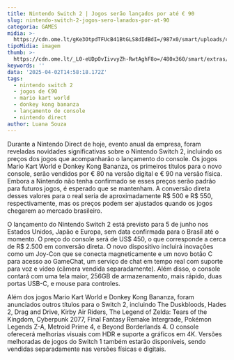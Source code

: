 ```yaml
---
title: Nintendo Switch 2 | Jogos serão lançados por até € 90
slug: nintendo-switch-2-jogos-sero-lanados-por-at-90
categoria: GAMES
midia: >-
  https://cdn.ome.lt/gKe3OtpdTFUcB41BtGLS8dIdBdI=/987x0/smart/uploads/conteudo/fotos/OMELETE_CAPA_-_2025-04-02T114014.559.png
tipoMidia: imagem
thumb: >-
  https://cdn.ome.lt/_L0-eUDpOvIivvyZh-RwtAghF8o=/480x360/smart/extras/conteudos/omelete_THUMB_-_2025-04-02T113959.695.png
keywords: ''
data: '2025-04-02T14:58:18.172Z'
tags:
  - nintendo switch 2
  - jogos de €90
  - mario kart world
  - donkey kong bananza
  - lançamento de console
  - nintendo direct
author: Luana Souza
---
```


Durante a Nintendo Direct de hoje, evento anual da empresa, foram reveladas novidades significativas sobre o Nintendo Switch 2, incluindo os preços dos jogos que acompanharão o lançamento do console. Os jogos Mario Kart World e Donkey Kong Bananza, os primeiros títulos para o novo console, serão vendidos por € 80 na versão digital e € 90 na versão física. Embora a Nintendo não tenha confirmado se esses preços serão padrão para futuros jogos, é esperado que se mantenham. A conversão direta desses valores para o real seria de aproximadamente R$ 500 e R$ 550, respectivamente, mas os preços podem ser ajustados quando os jogos chegarem ao mercado brasileiro.

O lançamento do Nintendo Switch 2 está previsto para 5 de junho nos Estados Unidos, Japão e Europa, sem data confirmada para o Brasil até o momento. O preço do console será de US$ 450, o que corresponde a cerca de R$ 2.500 em conversão direta. O novo dispositivo incluirá inovações como um Joy-Con que se conecta magneticamente e um novo botão C para acesso ao GameChat, um serviço de chat em tempo real com suporte para voz e vídeo (câmera vendida separadamente). Além disso, o console contará com uma tela maior, 256GB de armazenamento, mais rápido, duas portas USB-C, e mouse para controles.

Além dos jogos Mario Kart World e Donkey Kong Bananza, foram anunciados outros títulos para o Switch 2, incluindo The Duskbloods, Hades 2, Drag and Drive, Kirby Air Riders, The Legend of Zelda: Tears of the Kingdom, Cyberpunk 2077, Final Fantasy Remake Intergrade, Pokémon Legends Z-A, Metroid Prime 4, e Beyond Borderlands 4. O console oferecerá melhorias visuais com HDR e suporte a gráficos em 4K. Versões melhoradas de jogos do Switch 1 também estarão disponíveis, sendo vendidas separadamente nas versões físicas e digitais.
